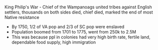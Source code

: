 King Philip's War - Chief of the Wampanoags united tribes against English settlers, thousands on both sides died, chief died, marked the end of most Native resistance

- By 1750, 1/2 of VA pop and 2/3 of SC pop were enslaved
- Population boomed from 1701 to 1775, went from 250k to 2.5M
- This was because ppl in colonies had very high birth rate, fertile land, dependable food supply, high immigration
<!--stackedit_data:
eyJoaXN0b3J5IjpbMTQ5MjU0NDU5NywtMTU5NTg1ODc4MCwxOT
ExMTc1MDI0LDE3MjUwMTAzNzAsLTIwODg3NDY2MTJdfQ==
-->